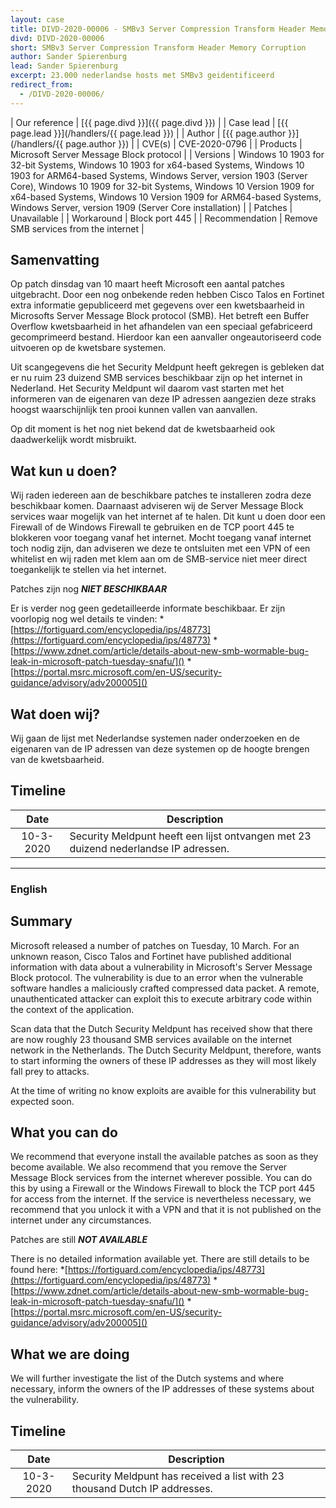 ```yaml
---
layout: case
title: DIVD-2020-00006 - SMBv3 Server Compression Transform Header Memory Corruption 
divd: DIVD-2020-00006
short: SMBv3 Server Compression Transform Header Memory Corruption
author: Sander Spierenburg
lead: Sander Spierenburg
excerpt: 23.000 nederlandse hosts met SMBv3 geidentificeerd 
redirect_from:
  - /DIVD-2020-00006/
---
```


| Our reference | [{{ page.divd }}]({{ page.divd }}) |
| Case lead | [{{ page.lead }}](/handlers/{{ page.lead }}) |
| Author | [{{ page.author }}](/handlers/{{ page.author }}) |
| CVE(s) | CVE-2020-0796 |
| Products | Microsoft Server Message Block protocol |
| Versions | Windows 10 1903 for 32-bit Systems, Windows 10 1903 for x64-based Systems, Windows 10 1903 for ARM64-based Systems, Windows Server, version 1903 (Server Core), Windows 10 1909 for 32-bit Systems, Windows 10 Version 1909 for x64-based Systems, Windows 10 Version 1909 for ARM64-based Systems,
Windows Server, version 1909 (Server Core installation)  |
| Patches | Unavailable |
| Workaround | Block port 445 |
| Recommendation | Remove SMB services from the internet |

## Samenvatting

Op patch dinsdag van 10 maart heeft Microsoft een aantal patches uitgebracht. Door een nog onbekende reden hebben Cisco Talos en Fortinet extra informatie gepubliceerd met gegevens over een kwetsbaarheid in Microsofts Server Message Block protocol (SMB). Het betreft een Buffer Overflow kwetsbaarheid in het afhandelen van een speciaal gefabriceerd gecomprimeerd bestand. Hierdoor kan een aanvaller ongeautoriseerd code uitvoeren op de kwetsbare systemen.

Uit scangegevens die het Security Meldpunt heeft gekregen is gebleken dat er nu ruim 23 duizend SMB services beschikbaar zijn op het internet in Nederland. Het Security Meldpunt wil daarom vast starten met het informeren van de eigenaren van deze IP adressen aangezien deze straks hoogst waarschijnlijk ten prooi kunnen vallen van aanvallen.

Op dit moment is het nog niet bekend dat de kwetsbaarheid ook daadwerkelijk wordt misbruikt.

## Wat kun u doen?

Wij raden iedereen aan de beschikbare patches te installeren zodra deze beschikbaar komen. Daarnaast adviseren wij de Server Message Block services waar mogelijk van het internet af te halen. Dit kunt u doen door een Firewall of de Windows Firewall te gebruiken en de TCP poort 445 te blokkeren voor toegang vanaf het internet. Mocht toegang vanaf internet toch nodig zijn, dan adviseren we deze te ontsluiten met een VPN of een whitelist en wij raden met klem aan om de SMB-service niet meer direct toegankelijk te stellen via het internet.

Patches zijn nog **_NIET BESCHIKBAAR_**

Er is verder nog geen gedetailleerde informate beschikbaar. Er zijn voorlopig nog wel details te vinden:
*[https://fortiguard.com/encyclopedia/ips/48773](https://fortiguard.com/encyclopedia/ips/48773)
*[https://www.zdnet.com/article/details-about-new-smb-wormable-bug-leak-in-microsoft-patch-tuesday-snafu/]()
*[https://portal.msrc.microsoft.com/en-US/security-guidance/advisory/adv200005]()

## Wat doen wij?

Wij gaan de lijst met Nederlandse systemen nader onderzoeken en de eigenaren van de IP adressen van deze systemen op de hoogte brengen van de kwetsbaarheid. 

## Timeline

| Date  | Description |
|:-----:|-------------|
| 10-3-2020 | Security Meldpunt heeft een lijst ontvangen met 23 duizend nederlandse IP adressen. |

<hr>

### English

## Summary

Microsoft released a number of patches on Tuesday, 10 March. For an unknown reason, Cisco Talos and Fortinet have published additional information with data about a vulnerability in Microsoft's Server Message Block protocol. The vulnerability is due to an error when the vulnerable software handles a maliciously crafted compressed data packet. A remote, unauthenticated attacker can exploit this to execute arbitrary code within the context of the application.

Scan data that the Dutch Security Meldpunt has received show that there are now roughly 23 thousand SMB services available on the internet network in the Netherlands. The Dutch Security Meldpunt, therefore, wants to start informing the owners of these IP addresses as they will most likely fall prey to attacks.

At the time of writing no know exploits are avaible for this vulnerability but expected soon.

## What you can do

We recommend that everyone install the available patches as soon as they become available. We also recommend that you remove the Server Message Block services from the internet wherever possible. You can do this by using a Firewall or the Windows Firewall to block the TCP port 445 for access from the internet. If the service is nevertheless necessary, we recommend that you unlock it with a VPN and that it is not published on the internet under any circumstances.

Patches are still **_NOT AVAILABLE_**

There is no detailed information available yet. There are still details to be found here:
*[https://fortiguard.com/encyclopedia/ips/48773](https://fortiguard.com/encyclopedia/ips/48773)
*[https://www.zdnet.com/article/details-about-new-smb-wormable-bug-leak-in-microsoft-patch-tuesday-snafu/]()
*[https://portal.msrc.microsoft.com/en-US/security-guidance/advisory/adv200005]()

## What we are doing

We will further investigate the list of the Dutch systems and where necessary, inform the owners of the IP addresses of these systems about the vulnerability. 

## Timeline

| Date  | Description |
|:-----:|-------------|
| 10-3-2020 | Security Meldpunt has received a list with 23 thousand Dutch IP addresses. |


